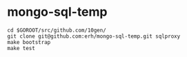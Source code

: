 # mongo-sql-temp

```
cd $GOROOT/src/github.com/10gen/
git clone git@github.com:erh/mongo-sql-temp.git sqlproxy
make bootstrap
make test
```

